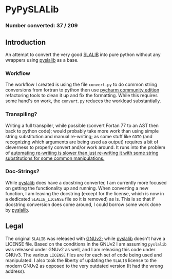 # PyPySLALib

### Number converted: 37 /  209

## Introduction
An attempt to convert the very good [SLALIB](http://star-www.rl.ac.uk/docs/sun67.htx/sun67.html) into 
pure python without any wrappers using [pyslalib](https://github.com/scottransom/pyslalib) as a base.

### Workflow
The workflow I created is using the file `convert.py` to do common string conversions from fortran to python then 
use [pycharm community edition](https://www.jetbrains.com/pycharm/download/) refactoring tools to clean it up and fix
the formatting. While this requires some hand's on work, the `convert.py` reduces the workload substantially.

### Transpiling?
Writing a full transpiler, while possible (convert Fortan 77 to an AST then back to python code); would probably take 
more work than using simple string substitution and manual re-writing; as some stuff like `GOTO` (and recognizing which
arguments are being used as output) requires a bit of cleverness to properly convert and/or work around. 
It runs into the problem of [automating re-writing is slower than just re-writing it with some string substitutions 
for some common manipulations.](https://xkcd.com/1319/)

### Doc-Strings?
While [pyslalib](https://github.com/scottransom/pyslalib) does have a docstring converter, I am currently
more focused on getting the functionality up and running. When converting a new function, I am leaving the docstring
(except for the license, which is now in a dedicated `SLALIB_LICENSE` file so it is removed) as is. This is so that 
if docstring conversion does come around, I could borrow some work done by [pyslalib](https://github.com/scottransom/pyslalib).

## Legal
The original `SLALIB` was released with [GNUv2](https://www.gnu.org/licenses/old-licenses/gpl-2.0.en.html); while
[pyslalib](https://github.com/scottransom/pyslalib) doesn't have a LICENSE file. Based on the conditions 
in the GNUv2 I am assuming `pyslalib` was released under GNUv2 as well, and I am releasing this code under 
GNUv3. The various `LICENSE` files are for each set of code being used and manipulated. I also took the liberty of 
updating the `SLALIB` license to the modern GNUv2 as opposed to the very outdated version (It had the wrong address).
